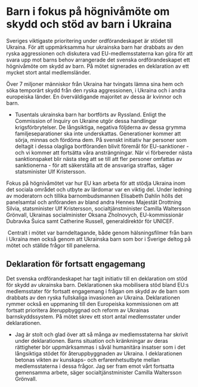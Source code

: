 # Barn i fokus på högnivåmöte om skydd och stöd av barn i Ukraina

Sveriges viktigaste prioritering under ordförandeskapet är stödet till Ukraina. För att uppmärksamma hur ukrainska barn har drabbats av den ryska aggressionen och diskutera vad EU-medlemsstaterna kan göra för att svara upp mot barns behov arrangerade det svenska ordförandeskapet ett högnivåmöte om skydd av barn. På mötet signerades en deklaration av ett mycket stort antal medlemsländer.

Över 7 miljoner människor från Ukraina har tvingats lämna sina hem och söka temporärt skydd från den ryska aggressionen, i Ukraina och i andra europeiska länder. En överväldigande majoritet av dessa är kvinnor och barn.

- Tusentals ukrainska barn har bortförts av Ryssland. Enligt the Commission of Inquiry on Ukraine utgör dessa handlingar krigsförbrytelser. De långsiktiga, negativa följderna av dessa grymma familjeseparationer ska inte underskattas. Generationer kommer att sörja, minnas och fördöma dem. På svenskt initiativ har personer som deltagit i dessa olagliga bortföranden blivit föremål för EU-sanktioner - och vi kommer att fortsätta våra ansträngningar. När vi förbereder nästa sanktionspaket blir nästa steg att se till att fler personer omfattas av sanktionerna - för att säkerställa att de ansvariga straffas, säger statsminister Ulf Kristersson.

Fokus på högnivåmötet var hur EU kan arbeta för att stödja Ukraina inom det sociala området och utbyte av lärdomar var en viktig del. Under ledning av moderatorn och tillika barnombudsmannen Elisabeth Dahlin hölls det panelsamtal och anföranden av bland andra Hennes Majestät Drottning Silvia, statsminister Ulf Kristersson, socialtjänstminister Camilla Waltersson Grönvall, Ukrainas socialminister Oksana Zholnovych, EU-kommissionär Dubravka Šuica samt Catherine Russell, generaldirektör för UNICEF.

 Centralt i mötet var barndeltagande, både genom hälsningsfilmer från barn i Ukraina men också genom att Ukrainska barn som bor i Sverige deltog på mötet och ställde frågor till panelerna.

## Deklaration för fortsatt engagemang

Det svenska ordförandeskapet har tagit initiativ till en deklaration om stöd för skydd av ukrainska barn. Deklarationen ska mobilisera stöd bland EU:s medlemsstater för fortsatt engagemang i frågan om skydd av de barn som drabbats av den ryska fullskaliga invasionen av Ukraina. Deklarationen rymmer också en uppmaning till den Europeiska kommissionen om att fortsatt prioritera återuppbyggnad och reform av Ukrainas barnskyddssystem. På mötet skrev ett stort antal medlemsstater under deklarationen.

- Jag är stolt och glad över att så många av medlemsstaterna har skrivit under deklarationen. Barns situation och kränkningar av deras rättigheter bör uppmärksammas i såväl humanitära insatser som i det långsiktiga stödet för återuppbyggnaden av Ukraina. I deklarationen betonas vikten av kunskaps- och erfarenhetsutbyte mellan medlemsstaterna i dessa frågor. Jag ser fram emot vårt fortsatta gemensamma arbete, säger socialtjänstminister Camilla Waltersson Grönvall.
